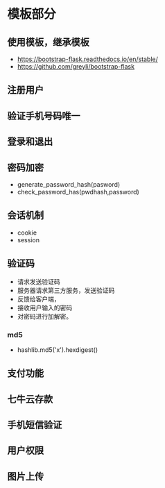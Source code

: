 
# 模板部分
## 使用模板，继承模板
+ https://bootstrap-flask.readthedocs.io/en/stable/
+ https://github.com/greyli/bootstrap-flask


## 注册用户

## 验证手机号码唯一

## 登录和退出

## 密码加密
+ generate_password_hash(pasword)
+ check_password_has(pwdhash,password)

## 会话机制
+ cookie
+ session


## 验证码
+ 请求发送验证码
+ 服务器请求第三方服务，发送验证码
+ 反馈给客户端，
+ 接收用户输入的密码
+ 对密码进行加解密。

### md5
+ hashlib.md5('x').hexdigest()


## 支付功能


## 七牛云存款

## 手机短信验证


## 用户权限

## 图片上传